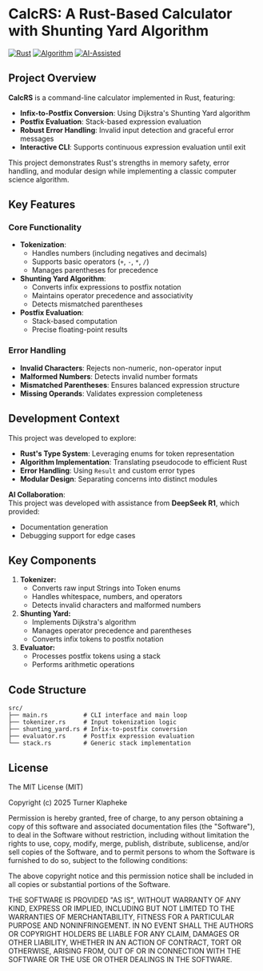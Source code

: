 # CalcRS: A Rust-Based Calculator with Shunting Yard Algorithm

[![Rust](https://img.shields.io/badge/Language-Rust-orange.svg?style=flat&logo=rust)](https://www.rust-lang.org)
[![Algorithm](https://img.shields.io/badge/Algorithm-Shunting_Yard-009688.svg?style=flat)](https://en.wikipedia.org/wiki/Shunting_yard_algorithm)
[![AI-Assisted](https://img.shields.io/badge/AI_Collaborator-DeepSeek_R1-430098.svg?style=flat)](https://www.deepseek.com)

## Project Overview

**CalcRS** is a command-line calculator implemented in Rust, featuring:
- **Infix-to-Postfix Conversion**: Using Dijkstra's Shunting Yard algorithm
- **Postfix Evaluation**: Stack-based expression evaluation
- **Robust Error Handling**: Invalid input detection and graceful error messages
- **Interactive CLI**: Supports continuous expression evaluation until exit

This project demonstrates Rust's strengths in memory safety, error handling, and modular design while implementing a classic computer science algorithm.

## Key Features

### Core Functionality
- **Tokenization**:
  - Handles numbers (including negatives and decimals)
  - Supports basic operators (`+`, `-`, `*`, `/`)
  - Manages parentheses for precedence
- **Shunting Yard Algorithm**:
  - Converts infix expressions to postfix notation
  - Maintains operator precedence and associativity
  - Detects mismatched parentheses
- **Postfix Evaluation**:
  - Stack-based computation
  - Precise floating-point results

### Error Handling
- **Invalid Characters**: Rejects non-numeric, non-operator input
- **Malformed Numbers**: Detects invalid number formats
- **Mismatched Parentheses**: Ensures balanced expression structure
- **Missing Operands**: Validates expression completeness

## Development Context

This project was developed to explore:
- **Rust's Type System**: Leveraging enums for token representation
- **Algorithm Implementation**: Translating pseudocode to efficient Rust
- **Error Handling**: Using `Result` and custom error types
- **Modular Design**: Separating concerns into distinct modules

**AI Collaboration**:  
This project was developed with assistance from **DeepSeek R1**, which provided:
- Documentation generation
- Debugging support for edge cases

## Key Components

1. **Tokenizer:**
   - Converts raw input Strings into Token enums
   - Handles whitespace, numbers, and operators
   - Detects invalid characters and malformed numbers
2. **Shunting Yard:**
   - Implements Dijkstra's algorithm
   - Manages operator precedence and parentheses
   - Converts infix tokens to postfix notation
3. **Evaluator:**
   - Processes postfix tokens using a stack
   - Performs arithmetic operations

## Code Structure

```plaintext
src/
├── main.rs          # CLI interface and main loop
├── tokenizer.rs     # Input tokenization logic
├── shunting_yard.rs # Infix-to-postfix conversion
├── evaluator.rs     # Postfix expression evaluation
└── stack.rs         # Generic stack implementation
```
## License

The MIT License (MIT)

Copyright (c) 2025 Turner Klapheke

Permission is hereby granted, free of charge, to any person obtaining a copy
of this software and associated documentation files (the "Software"), to deal
in the Software without restriction, including without limitation the rights
to use, copy, modify, merge, publish, distribute, sublicense, and/or sell
copies of the Software, and to permit persons to whom the Software is
furnished to do so, subject to the following conditions:

The above copyright notice and this permission notice shall be included in all
copies or substantial portions of the Software.

THE SOFTWARE IS PROVIDED "AS IS", WITHOUT WARRANTY OF ANY KIND, EXPRESS OR
IMPLIED, INCLUDING BUT NOT LIMITED TO THE WARRANTIES OF MERCHANTABILITY,
FITNESS FOR A PARTICULAR PURPOSE AND NONINFRINGEMENT. IN NO EVENT SHALL THE
AUTHORS OR COPYRIGHT HOLDERS BE LIABLE FOR ANY CLAIM, DAMAGES OR OTHER
LIABILITY, WHETHER IN AN ACTION OF CONTRACT, TORT OR OTHERWISE, ARISING FROM,
OUT OF OR IN CONNECTION WITH THE SOFTWARE OR THE USE OR OTHER DEALINGS IN THE
SOFTWARE.
